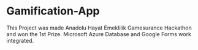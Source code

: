 # Gamification-App
 This Project was made Anadolu Hayat Emeklilik Gamesurance Hackathon and won the 1st Prize.
 Microsoft Azure Database and Google Forms work integrated.
 
